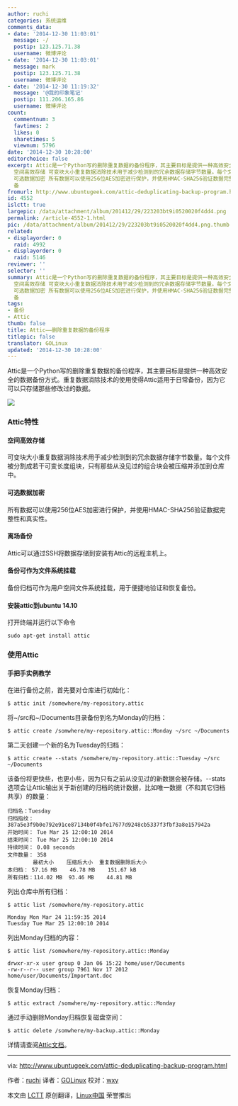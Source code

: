 ```yaml
---
author: ruchi
categories: 系统运维
comments_data:
- date: '2014-12-30 11:03:01'
  message: -/
  postip: 123.125.71.38
  username: 微博评论
- date: '2014-12-30 11:03:01'
  message: mark
  postip: 123.125.71.38
  username: 微博评论
- date: '2014-12-30 11:19:32'
  message: '@我的印象笔记'
  postip: 111.206.165.86
  username: 微博评论
count:
  commentnum: 3
  favtimes: 2
  likes: 0
  sharetimes: 5
  viewnum: 5796
date: '2014-12-30 10:28:00'
editorchoice: false
excerpt: Attic是一个Python写的删除重复数据的备份程序，其主要目标是提供一种高效安全的数据备份方式。重复数据消除技术的使用使得Attic适用于日常备份，因为它可以只存储那些修改过的数据。  Attic特性
  空间高效存储 可变块大小重复数据消除技术用于减少检测到的冗余数据存储字节数量。每个文件被分割成若干可变长度组块，只有那些从没见过的组合块会被压缩并添加到仓库中。
  可选数据加密 所有数据可以使用256位AES加密进行保护，并使用HMAC-SHA256验证数据完整性和真实性。 离场备份 Attic可以通过SSH将数据存储到安装有Attic的远程主机上。
  备
fromurl: http://www.ubuntugeek.com/attic-deduplicating-backup-program.html
id: 4552
islctt: true
largepic: /data/attachment/album/201412/29/223203bt9i0520020f4dd4.png
permalink: /article-4552-1.html
pic: /data/attachment/album/201412/29/223203bt9i0520020f4dd4.png.thumb.jpg
related:
- displayorder: 0
  raid: 4992
- displayorder: 0
  raid: 5146
reviewer: ''
selector: ''
summary: Attic是一个Python写的删除重复数据的备份程序，其主要目标是提供一种高效安全的数据备份方式。重复数据消除技术的使用使得Attic适用于日常备份，因为它可以只存储那些修改过的数据。  Attic特性
  空间高效存储 可变块大小重复数据消除技术用于减少检测到的冗余数据存储字节数量。每个文件被分割成若干可变长度组块，只有那些从没见过的组合块会被压缩并添加到仓库中。
  可选数据加密 所有数据可以使用256位AES加密进行保护，并使用HMAC-SHA256验证数据完整性和真实性。 离场备份 Attic可以通过SSH将数据存储到安装有Attic的远程主机上。
  备
tags:
- 备份
- Attic
thumb: false
title: Attic——删除重复数据的备份程序
titlepic: false
translator: GOLinux
updated: '2014-12-30 10:28:00'
---
```


Attic是一个Python写的删除重复数据的备份程序，其主要目标是提供一种高效安全的数据备份方式。重复数据消除技术的使用使得Attic适用于日常备份，因为它可以只存储那些修改过的数据。


![](/data/attachment/album/201412/29/223203bt9i0520020f4dd4.png)


### Attic特性


#### 空间高效存储


可变块大小重复数据消除技术用于减少检测到的冗余数据存储字节数量。每个文件被分割成若干可变长度组块，只有那些从没见过的组合块会被压缩并添加到仓库中。


#### 可选数据加密


所有数据可以使用256位AES加密进行保护，并使用HMAC-SHA256验证数据完整性和真实性。


#### 离场备份


Attic可以通过SSH将数据存储到安装有Attic的远程主机上。


#### 备份可作为文件系统挂载


备份归档可作为用户空间文件系统挂载，用于便捷地验证和恢复备份。


#### 安装attic到ubuntu 14.10


打开终端并运行以下命令



```
sudo apt-get install attic

```

### 使用Attic


#### 手把手实例教学


在进行备份之前，首先要对仓库进行初始化：



```
$ attic init /somewhere/my-repository.attic

```

将~/src和~/Documents目录备份到名为Monday的归档：



```
$ attic create /somwhere/my-repository.attic::Monday ~/src ~/Documents

```

第二天创建一个新的名为Tuesday的归档：



```
$ attic create --stats /somwhere/my-repository.attic::Tuesday ~/src ~/Documents

```

该备份将更快些，也更小些，因为只有之前从没见过的新数据会被存储。--stats选项会让Attic输出关于新创建的归档的统计数据，比如唯一数据（不和其它归档共享）的数量：



```
归档名：Tuesday
归档指纹：387a5e3f9b0e792e91ce87134b0f4bfe17677d9248cb5337f3fbf3a8e157942a
开始时间： Tue Mar 25 12:00:10 2014
结束时间： Tue Mar 25 12:00:10 2014
持续时间： 0.08 seconds
文件数量： 358
        最初大小    压缩后大小  重复数据删除后大小
本归档： 57.16 MB    46.78 MB    151.67 kB
所有归档：114.02 MB  93.46 MB    44.81 MB

```

列出仓库中所有归档：



```
$ attic list /somewhere/my-repository.attic

Monday Mon Mar 24 11:59:35 2014
Tuesday Tue Mar 25 12:00:10 2014

```

列出Monday归档的内容：



```
$ attic list /somewhere/my-repository.attic::Monday

drwxr-xr-x user group 0 Jan 06 15:22 home/user/Documents
-rw-r--r-- user group 7961 Nov 17 2012 home/user/Documents/Important.doc

```

恢复Monday归档：



```
$ attic extract /somwhere/my-repository.attic::Monday

```

通过手动删除Monday归档恢复磁盘空间：



```
$ attic delete /somwhere/my-backup.attic::Monday

```

详情请查阅[Attic文档](https://attic-backup.org/index.html)。




---


via: <http://www.ubuntugeek.com/attic-deduplicating-backup-program.html>


作者：[ruchi](http://www.ubuntugeek.com/author/ubuntufix) 译者：[GOLinux](https://github.com/GOLinux) 校对：[wxy](https://github.com/wxy)


本文由 [LCTT](https://github.com/LCTT/TranslateProject) 原创翻译，[Linux中国](http://linux.cn/) 荣誉推出